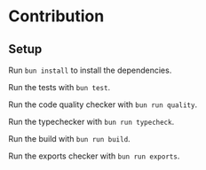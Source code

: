 # Contribution

## Setup

Run `bun install` to install the dependencies.

Run the tests with `bun test`.

Run the code quality checker with `bun run quality`.

Run the typechecker with `bun run typecheck`.

Run the build with `bun run build`.

Run the exports checker with `bun run exports`.
